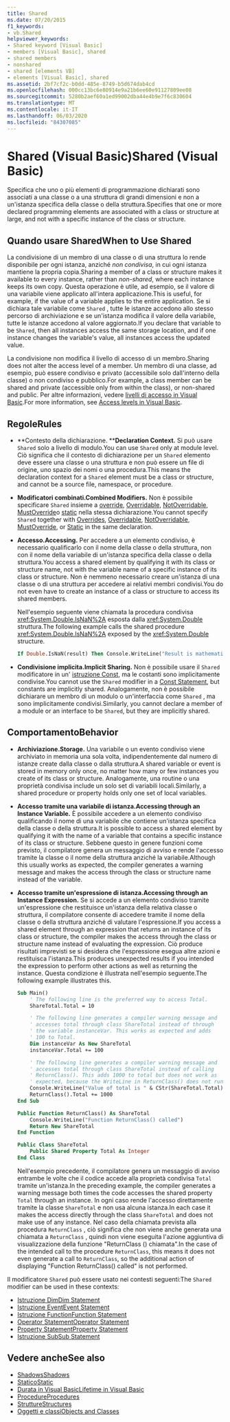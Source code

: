 ```yaml
---
title: Shared
ms.date: 07/20/2015
f1_keywords:
- vb.Shared
helpviewer_keywords:
- Shared keyword [Visual Basic]
- members [Visual Basic], shared
- shared members
- nonshared
- shared [elements VB]
- elements [Visual Basic], shared
ms.assetid: 2bf7cf2c-b0dd-485e-8749-b5d674dab4cd
ms.openlocfilehash: 000cc13bc6e80914e9a21b6ee60e91127809ee08
ms.sourcegitcommit: 5280b2aef60a1ed99002dba44e4b9e7f6c830604
ms.translationtype: MT
ms.contentlocale: it-IT
ms.lasthandoff: 06/03/2020
ms.locfileid: "84307085"
---
```

# <a name="shared-visual-basic"></a><span data-ttu-id="0c0bb-102">Shared (Visual Basic)</span><span class="sxs-lookup"><span data-stu-id="0c0bb-102">Shared (Visual Basic)</span></span>

<span data-ttu-id="0c0bb-103">Specifica che uno o più elementi di programmazione dichiarati sono associati a una classe o a una struttura di grandi dimensioni e non a un'istanza specifica della classe o della struttura.</span><span class="sxs-lookup"><span data-stu-id="0c0bb-103">Specifies that one or more declared programming elements are associated with a class or structure at large, and not with a specific instance of the class or structure.</span></span>

## <a name="when-to-use-shared"></a><span data-ttu-id="0c0bb-104">Quando usare Shared</span><span class="sxs-lookup"><span data-stu-id="0c0bb-104">When to Use Shared</span></span>

<span data-ttu-id="0c0bb-105">La condivisione di un membro di una classe o di una struttura lo rende disponibile per ogni istanza, anziché *non condivisa*, in cui ogni istanza mantiene la propria copia.</span><span class="sxs-lookup"><span data-stu-id="0c0bb-105">Sharing a member of a class or structure makes it available to every instance, rather than *non-shared*, where each instance keeps its own copy.</span></span> <span data-ttu-id="0c0bb-106">Questa operazione è utile, ad esempio, se il valore di una variabile viene applicato all'intera applicazione.</span><span class="sxs-lookup"><span data-stu-id="0c0bb-106">This is useful, for example, if the value of a variable applies to the entire application.</span></span> <span data-ttu-id="0c0bb-107">Se si dichiara tale variabile come `Shared` , tutte le istanze accedono allo stesso percorso di archiviazione e se un'istanza modifica il valore della variabile, tutte le istanze accedono al valore aggiornato.</span><span class="sxs-lookup"><span data-stu-id="0c0bb-107">If you declare that variable to be `Shared`, then all instances access the same storage location, and if one instance changes the variable's value, all instances access the updated value.</span></span>

<span data-ttu-id="0c0bb-108">La condivisione non modifica il livello di accesso di un membro.</span><span class="sxs-lookup"><span data-stu-id="0c0bb-108">Sharing does not alter the access level of a member.</span></span> <span data-ttu-id="0c0bb-109">Un membro di una classe, ad esempio, può essere condiviso e privato (accessibile solo dall'interno della classe) o non condiviso e pubblico.</span><span class="sxs-lookup"><span data-stu-id="0c0bb-109">For example, a class member can be shared and private (accessible only from within the class), or non-shared and public.</span></span> <span data-ttu-id="0c0bb-110">Per altre informazioni, vedere [livelli di accesso in Visual Basic](../../../visual-basic/programming-guide/language-features/declared-elements/access-levels.md).</span><span class="sxs-lookup"><span data-stu-id="0c0bb-110">For more information, see [Access levels in Visual Basic](../../../visual-basic/programming-guide/language-features/declared-elements/access-levels.md).</span></span>

## <a name="rules"></a><span data-ttu-id="0c0bb-111">Regole</span><span class="sxs-lookup"><span data-stu-id="0c0bb-111">Rules</span></span>

- <span data-ttu-id="0c0bb-112">\*\*Contesto della dichiarazione. \*\*</span><span class="sxs-lookup"><span data-stu-id="0c0bb-112">**Declaration Context.**</span></span> <span data-ttu-id="0c0bb-113">Si può usare `Shared` solo a livello di modulo.</span><span class="sxs-lookup"><span data-stu-id="0c0bb-113">You can use `Shared` only at module level.</span></span> <span data-ttu-id="0c0bb-114">Ciò significa che il contesto di dichiarazione per un `Shared` elemento deve essere una classe o una struttura e non può essere un file di origine, uno spazio dei nomi o una procedura.</span><span class="sxs-lookup"><span data-stu-id="0c0bb-114">This means the declaration context for a `Shared` element must be a class or structure, and cannot be a source file, namespace, or procedure.</span></span>

- <span data-ttu-id="0c0bb-115">**Modificatori combinati.**</span><span class="sxs-lookup"><span data-stu-id="0c0bb-115">**Combined Modifiers.**</span></span> <span data-ttu-id="0c0bb-116">Non è possibile specificare `Shared` insieme a [override](../../../visual-basic/language-reference/modifiers/overrides.md), [Overridable](../../../visual-basic/language-reference/modifiers/overridable.md), [NotOverridable](../../../visual-basic/language-reference/modifiers/notoverridable.md), [MustOverride](../../../visual-basic/language-reference/modifiers/mustoverride.md)o [static](../../../visual-basic/language-reference/modifiers/static.md) nella stessa dichiarazione.</span><span class="sxs-lookup"><span data-stu-id="0c0bb-116">You cannot specify `Shared` together with [Overrides](../../../visual-basic/language-reference/modifiers/overrides.md), [Overridable](../../../visual-basic/language-reference/modifiers/overridable.md), [NotOverridable](../../../visual-basic/language-reference/modifiers/notoverridable.md), [MustOverride](../../../visual-basic/language-reference/modifiers/mustoverride.md), or [Static](../../../visual-basic/language-reference/modifiers/static.md) in the same declaration.</span></span>

- <span data-ttu-id="0c0bb-117">**Accesso.**</span><span class="sxs-lookup"><span data-stu-id="0c0bb-117">**Accessing.**</span></span> <span data-ttu-id="0c0bb-118">Per accedere a un elemento condiviso, è necessario qualificarlo con il nome della classe o della struttura, non con il nome della variabile di un'istanza specifica della classe o della struttura.</span><span class="sxs-lookup"><span data-stu-id="0c0bb-118">You access a shared element by qualifying it with its class or structure name, not with the variable name of a specific instance of its class or structure.</span></span> <span data-ttu-id="0c0bb-119">Non è nemmeno necessario creare un'istanza di una classe o di una struttura per accedere ai relativi membri condivisi.</span><span class="sxs-lookup"><span data-stu-id="0c0bb-119">You do not even have to create an instance of a class or structure to access its shared members.</span></span>

     <span data-ttu-id="0c0bb-120">Nell'esempio seguente viene chiamata la procedura condivisa <xref:System.Double.IsNaN%2A> esposta dalla <xref:System.Double> struttura.</span><span class="sxs-lookup"><span data-stu-id="0c0bb-120">The following example calls the shared procedure <xref:System.Double.IsNaN%2A> exposed by the <xref:System.Double> structure.</span></span>

     ```vb
     If Double.IsNaN(result) Then Console.WriteLine("Result is mathematically undefined.")
     ```

- <span data-ttu-id="0c0bb-121">**Condivisione implicita.**</span><span class="sxs-lookup"><span data-stu-id="0c0bb-121">**Implicit Sharing.**</span></span> <span data-ttu-id="0c0bb-122">Non è possibile usare il `Shared` modificatore in un' [istruzione Const](../../../visual-basic/language-reference/statements/const-statement.md), ma le costanti sono implicitamente condivise.</span><span class="sxs-lookup"><span data-stu-id="0c0bb-122">You cannot use the `Shared` modifier in a [Const Statement](../../../visual-basic/language-reference/statements/const-statement.md), but constants are implicitly shared.</span></span> <span data-ttu-id="0c0bb-123">Analogamente, non è possibile dichiarare un membro di un modulo o un'interfaccia come `Shared` , ma sono implicitamente condivisi.</span><span class="sxs-lookup"><span data-stu-id="0c0bb-123">Similarly, you cannot declare a member of a module or an interface to be `Shared`, but they are implicitly shared.</span></span>

## <a name="behavior"></a><span data-ttu-id="0c0bb-124">Comportamento</span><span class="sxs-lookup"><span data-stu-id="0c0bb-124">Behavior</span></span>

- <span data-ttu-id="0c0bb-125">**Archiviazione.**</span><span class="sxs-lookup"><span data-stu-id="0c0bb-125">**Storage.**</span></span> <span data-ttu-id="0c0bb-126">Una variabile o un evento condiviso viene archiviato in memoria una sola volta, indipendentemente dal numero di istanze create dalla classe o dalla struttura.</span><span class="sxs-lookup"><span data-stu-id="0c0bb-126">A shared variable or event is stored in memory only once, no matter how many or few instances you create of its class or structure.</span></span> <span data-ttu-id="0c0bb-127">Analogamente, una routine o una proprietà condivisa include un solo set di variabili locali.</span><span class="sxs-lookup"><span data-stu-id="0c0bb-127">Similarly, a shared procedure or property holds only one set of local variables.</span></span>

- <span data-ttu-id="0c0bb-128">**Accesso tramite una variabile di istanza.**</span><span class="sxs-lookup"><span data-stu-id="0c0bb-128">**Accessing through an Instance Variable.**</span></span> <span data-ttu-id="0c0bb-129">È possibile accedere a un elemento condiviso qualificando il nome di una variabile che contiene un'istanza specifica della classe o della struttura.</span><span class="sxs-lookup"><span data-stu-id="0c0bb-129">It is possible to access a shared element by qualifying it with the name of a variable that contains a specific instance of its class or structure.</span></span> <span data-ttu-id="0c0bb-130">Sebbene questo in genere funzioni come previsto, il compilatore genera un messaggio di avviso e rende l'accesso tramite la classe o il nome della struttura anziché la variabile.</span><span class="sxs-lookup"><span data-stu-id="0c0bb-130">Although this usually works as expected, the compiler generates a warning message and makes the access through the class or structure name instead of the variable.</span></span>

- <span data-ttu-id="0c0bb-131">**Accesso tramite un'espressione di istanza.**</span><span class="sxs-lookup"><span data-stu-id="0c0bb-131">**Accessing through an Instance Expression.**</span></span> <span data-ttu-id="0c0bb-132">Se si accede a un elemento condiviso tramite un'espressione che restituisce un'istanza della relativa classe o struttura, il compilatore consente di accedere tramite il nome della classe o della struttura anziché di valutare l'espressione.</span><span class="sxs-lookup"><span data-stu-id="0c0bb-132">If you access a shared element through an expression that returns an instance of its class or structure, the compiler makes the access through the class or structure name instead of evaluating the expression.</span></span> <span data-ttu-id="0c0bb-133">Ciò produce risultati imprevisti se si desidera che l'espressione esegua altre azioni e restituisca l'istanza.</span><span class="sxs-lookup"><span data-stu-id="0c0bb-133">This produces unexpected results if you intended the expression to perform other actions as well as returning the instance.</span></span> <span data-ttu-id="0c0bb-134">Questa condizione è illustrata nell'esempio seguente.</span><span class="sxs-lookup"><span data-stu-id="0c0bb-134">The following example illustrates this.</span></span>
  
    ```vb
    Sub Main()
        ' The following line is the preferred way to access Total.
        ShareTotal.Total = 10

        ' The following line generates a compiler warning message and
        ' accesses total through class ShareTotal instead of through
        ' the variable instanceVar. This works as expected and adds
        ' 100 to Total.
        Dim instanceVar As New ShareTotal
        instanceVar.Total += 100

        ' The following line generates a compiler warning message and
        ' accesses total through class ShareTotal instead of calling
        ' ReturnClass(). This adds 1000 to total but does not work as
        ' expected, because the WriteLine in ReturnClass() does not run.
        Console.WriteLine("Value of total is " & CStr(ShareTotal.Total))
        ReturnClass().Total += 1000
    End Sub

    Public Function ReturnClass() As ShareTotal
        Console.WriteLine("Function ReturnClass() called")
        Return New ShareTotal
    End Function

    Public Class ShareTotal
        Public Shared Property Total As Integer
    End Class
    ```

     <span data-ttu-id="0c0bb-135">Nell'esempio precedente, il compilatore genera un messaggio di avviso entrambe le volte che il codice accede alla proprietà condivisa `Total` tramite un'istanza.</span><span class="sxs-lookup"><span data-stu-id="0c0bb-135">In the preceding example, the compiler generates a warning message both times the code accesses the shared property `Total` through an instance.</span></span> <span data-ttu-id="0c0bb-136">In ogni caso rende l'accesso direttamente tramite la classe `ShareTotal` e non usa alcuna istanza.</span><span class="sxs-lookup"><span data-stu-id="0c0bb-136">In each case it makes the access directly through the class `ShareTotal` and does not make use of any instance.</span></span> <span data-ttu-id="0c0bb-137">Nel caso della chiamata prevista alla procedura `ReturnClass` , ciò significa che non viene anche generata una chiamata a `ReturnClass` , quindi non viene eseguita l'azione aggiuntiva di visualizzazione della funzione "ReturnClass () chiamata".</span><span class="sxs-lookup"><span data-stu-id="0c0bb-137">In the case of the intended call to the procedure `ReturnClass`, this means it does not even generate a call to `ReturnClass`, so the additional action of displaying "Function ReturnClass() called" is not performed.</span></span>

<span data-ttu-id="0c0bb-138">Il modificatore `Shared` può essere usato nei contesti seguenti:</span><span class="sxs-lookup"><span data-stu-id="0c0bb-138">The `Shared` modifier can be used in these contexts:</span></span>

- [<span data-ttu-id="0c0bb-139">Istruzione Dim</span><span class="sxs-lookup"><span data-stu-id="0c0bb-139">Dim Statement</span></span>](../statements/dim-statement.md)
- [<span data-ttu-id="0c0bb-140">Istruzione Event</span><span class="sxs-lookup"><span data-stu-id="0c0bb-140">Event Statement</span></span>](../statements/event-statement.md)
- [<span data-ttu-id="0c0bb-141">Istruzione Function</span><span class="sxs-lookup"><span data-stu-id="0c0bb-141">Function Statement</span></span>](../statements/function-statement.md)
- [<span data-ttu-id="0c0bb-142">Operator Statement</span><span class="sxs-lookup"><span data-stu-id="0c0bb-142">Operator Statement</span></span>](../statements/operator-statement.md)
- [<span data-ttu-id="0c0bb-143">Property Statement</span><span class="sxs-lookup"><span data-stu-id="0c0bb-143">Property Statement</span></span>](../statements/property-statement.md)
- [<span data-ttu-id="0c0bb-144">Istruzione Sub</span><span class="sxs-lookup"><span data-stu-id="0c0bb-144">Sub Statement</span></span>](../statements/sub-statement.md)
  
## <a name="see-also"></a><span data-ttu-id="0c0bb-145">Vedere anche</span><span class="sxs-lookup"><span data-stu-id="0c0bb-145">See also</span></span>

- [<span data-ttu-id="0c0bb-146">Shadows</span><span class="sxs-lookup"><span data-stu-id="0c0bb-146">Shadows</span></span>](shadows.md)
- [<span data-ttu-id="0c0bb-147">Statico</span><span class="sxs-lookup"><span data-stu-id="0c0bb-147">Static</span></span>](static.md)
- [<span data-ttu-id="0c0bb-148">Durata in Visual Basic</span><span class="sxs-lookup"><span data-stu-id="0c0bb-148">Lifetime in Visual Basic</span></span>](../../programming-guide/language-features/declared-elements/lifetime.md)
- [<span data-ttu-id="0c0bb-149">Procedure</span><span class="sxs-lookup"><span data-stu-id="0c0bb-149">Procedures</span></span>](../../programming-guide/language-features/procedures/index.md)
- [<span data-ttu-id="0c0bb-150">Strutture</span><span class="sxs-lookup"><span data-stu-id="0c0bb-150">Structures</span></span>](../../programming-guide/language-features/data-types/structures.md)
- [<span data-ttu-id="0c0bb-151">Oggetti e classi</span><span class="sxs-lookup"><span data-stu-id="0c0bb-151">Objects and Classes</span></span>](../../programming-guide/language-features/objects-and-classes/index.md)
